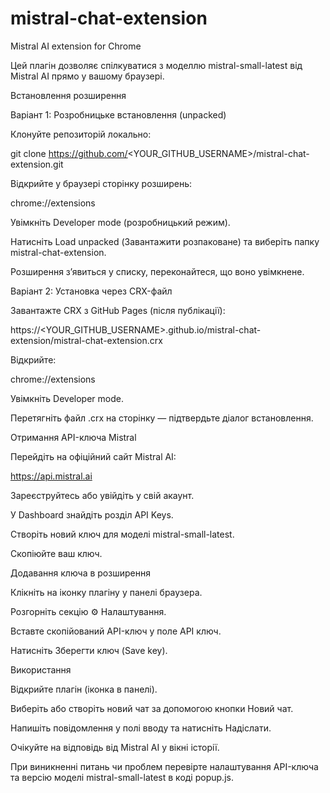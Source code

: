 # mistral-chat-extension
Mistral AI extension for Chrome

Цей плагін дозволяє спілкуватися з моделлю mistral-small-latest від Mistral AI прямо у вашому браузері.

Встановлення розширення

Варіант 1: Розробницьке встановлення (unpacked)

Клонуйте репозиторій локально:

git clone https://github.com/<YOUR_GITHUB_USERNAME>/mistral-chat-extension.git

Відкрийте у браузері сторінку розширень:

chrome://extensions

Увімкніть Developer mode (розробницький режим).

Натисніть Load unpacked (Завантажити розпаковане) та виберіть папку mistral-chat-extension.

Розширення зʼявиться у списку, переконайтеся, що воно увімкнене.

Варіант 2: Установка через CRX-файл

Завантажте CRX з GitHub Pages (після публікації):

https://<YOUR_GITHUB_USERNAME>.github.io/mistral-chat-extension/mistral-chat-extension.crx

Відкрийте:

chrome://extensions

Увімкніть Developer mode.

Перетягніть файл .crx на сторінку — підтвердьте діалог встановлення.

Отримання API-ключа Mistral

Перейдіть на офіційний сайт Mistral AI:

https://api.mistral.ai

Зареєструйтесь або увійдіть у свій акаунт.

У Dashboard знайдіть розділ API Keys.

Створіть новий ключ для моделі mistral-small-latest.

Скопіюйте ваш ключ.

Додавання ключа в розширення

Клікніть на іконку плагіну у панелі браузера.

Розгорніть секцію ⚙️ Налаштування.

Вставте скопійований API-ключ у поле API ключ.

Натисніть Зберегти ключ (Save key).

Використання

Відкрийте плагін (іконка в панелі).

Виберіть або створіть новий чат за допомогою кнопки Новий чат.

Напишіть повідомлення у полі вводу та натисніть Надіслати.

Очікуйте на відповідь від Mistral AI у вікні історії.

При виникненні питань чи проблем перевірте налаштування API-ключа та версію моделі mistral-small-latest в коді popup.js.

